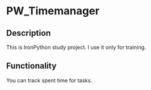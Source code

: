 PW_Timemanager
=============
Description
---------------------------
This is IronPython study project. I use it only for training.

Functionality
-----------------------
You can track spent time for tasks.
